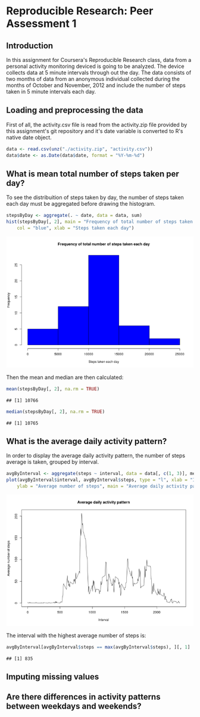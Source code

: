# Reproducible Research: Peer Assessment 1

## Introduction
In this assignment for Coursera's Reproducible Research class, data from a personal activity monitoring deviced is going to be  analyzed. The device collects data at 5 minute intervals through out the day. The data consists of two months of data from an anonymous individual collected during the months of October and November, 2012 and include the number of steps taken in 5 minute intervals each day.

## Loading and preprocessing the data
First of all, the activity.csv file is read from the activity.zip file provided by this assignment's git repository and it's date variable is converted to R's native date object.


```r
data <- read.csv(unz("./activity.zip", "activity.csv"))
data$date <- as.Date(data$date, format = "%Y-%m-%d")
```


## What is mean total number of steps taken per day?
To see the distribuition of steps taken by day, the number of steps taken each day must be aggregated before drawing the histogram.

```r
stepsByDay <- aggregate(. ~ date, data = data, sum)
hist(stepsByDay[, 2], main = "Frequency of total number of steps taken each day", 
    col = "blue", xlab = "Steps taken each day")
```

![plot of chunk unnamed-chunk-2](figure/unnamed-chunk-2.png) 


Then the mean and median are then calculated:

```r
mean(stepsByDay[, 2], na.rm = TRUE)
```

```
## [1] 10766
```

```r
median(stepsByDay[, 2], na.rm = TRUE)
```

```
## [1] 10765
```


## What is the average daily activity pattern?
In order to display the average daily activity pattern, the number of steps average is taken, grouped by interval.

```r
avgByInterval <- aggregate(steps ~ interval, data = data[, c(1, 3)], mean)
plot(avgByInterval$interval, avgByInterval$steps, type = "l", xlab = "Interval", 
    ylab = "Average number of steps", main = "Average daily activity pattern")
```

![plot of chunk unnamed-chunk-4](figure/unnamed-chunk-4.png) 

The interval with the highest average number of steps is: 

```r
avgByInterval[avgByInterval$steps == max(avgByInterval$steps), ][, 1]
```

```
## [1] 835
```


## Imputing missing values



## Are there differences in activity patterns between weekdays and weekends?
